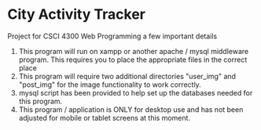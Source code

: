 # City Activity Tracker

Project for CSCI 4300 Web Programming a few important details

1) This program will run on xampp or another apache / mysql middleware program. This requires you to place the appropriate files in the correct place
2) This program will require two additional directories "user_img" and "post_img" for the image functionality to work correctly. 
3) mysql script has been provided to help set up the databases needed for this program.
4) This program / application is ONLY for desktop use and has not been adjusted for mobile or tablet screens at this moment.
